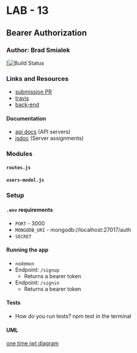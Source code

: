 # LAB - 13

## Bearer Authorization

### Author: Brad Smialek

[![Build Status]()

### Links and Resources
* [submission PR](https://github.com/brandyn-vay-401-advanced-javascript/lab-class-13/pull/8)
* [travis](https://travis-ci.com/brandyn-vay-401-advanced-javascript/lab-class-13/builds/121183046)
* [back-end](https://bv-auth-bearer-server.herokuapp.com/)

#### Documentation
* [api docs](http://xyz.com) (API servers)
* [jsdoc](http://xyz.com) (Server assignments)

### Modules
#### `routes.js`
#### `users-model.js`

### Setup
#### `.env` requirements
* `PORT` - 3000
* `MONGODB_URI` - mongodb://localhost:27017/auth
* `SECRET` 

#### Running the app
* `nodemon`
* Endpoint: `/signup`
  * Returns a bearer token
* Endpoint: `/signin`
  * Returns a bearer token
  
#### Tests
* How do you run tests? npm test in the terminal

#### UML
[one time jwt diagram](./assets/one-time-jwt-diagram.jpg)
